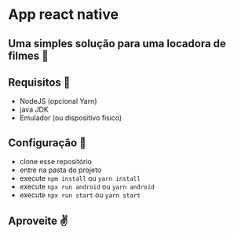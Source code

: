 # App react native

## Uma simples solução para uma locadora de filmes 🥳

## **Requisitos** 👋
- NodeJS (opcional Yarn)
- java JDK
- Emulador (ou dispositivo fisico)

## **Configuração** 🤖
- clone esse repositório
- entre na pasta do projeto
- execute ``npm install`` ou ``yarn install``
- execute ``npx run android`` ou ``yarn android ``
- execute ``npx run start`` ou ``yarn start``

## Aproveite ✌️